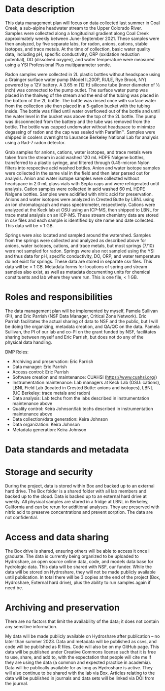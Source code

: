 # Data description
This data management plan will focus on data collected last summer in Coal Creek, a sub-alpine headwater stream to the Upper Colorado River. Samples were collected along a longitudinal gradient along Coal Creek approximately weekly between June-September 2021. These samples were then analyzed, by five separate labs, for radon, anions, cations, stable isotopes, and trace metals. At the time of collection, basic water quality data, including pH, specific conductivity, ORP (oxidation reduction potential), DO (dissolved oxygen), and water temperature were measured using a YSI Professional Plus multiparameter sonde. 

Radon samples were collected in 2L plastic bottles without headspace using a Grainger surface water pump (Model IL200P, RULE, Rye Brook, NY) powered by a 12V battery. A 3.65 m (12 ft) silicone tube (inner diameter of ½ inch) was connected to the pump outlet. The surface water pump was placed in the thalweg of the stream and the end of the tubing was placed in the bottom of the 2L bottle. The bottle was rinsed once with surface water from the collection site then placed in a 5-gallon bucket with the tubing inside. The bottle was filled until water overflowed out of the bottle and until the water level in the bucket was above the top of the 2L bottle. The pump was disconnected from the battery and the tube was removed from the bottle. The bottle was capped underwater without headspace to minimize degassing of radon and the cap was sealed with Parafilm™. Samples were shipped in coolers overnight to Laurance Berkeley National Lab for analysis using a Rad-7 radon detector.

Grab samples for anions, cations, water isotopes, and trace metals were taken from the stream in acid washed 120 mL HDPE Nalgene bottles, transferred to a plastic syringe, and filtered through 0.45-micron Nylon filters into respective acid washed bottles. Anion and water isotope samples were collected in the same vial in the field and then later parsed out for analysis. Anion and water isotope samples were collected without headspace in 2.0 mL glass vials with Septa caps and were refrigerated until analysis. Cation samples were collected in acid washed 60 mL HDPE Nalgene bottles. Samples were acidified with nitric acid for preservation. Anions and water isotopes were analyzed in Crested Butte by LBNL using an ion chromatograph and mass spectrometer, respectively. Cations were analyzed at the Keck lab at OSU using an ICP-MS, then shipped to LBNL for trace metal analysis on an ICP-MS. These stream chemistry data are stored in csv files and each sample is identified by site name and date collected. This data will be < 1 GB.

Springs were also located and sampled around the watershed. Samples from the springs were collected and analyzed as described above for anions, water isotopes, cations, and trace metals, but most springs (7/10) were not sampled for radon. Springs were also not sampled using the YSI and thus data for pH, specific conductivity, DO, ORP, and water temperature do not exist for springs. These data are stored in separate csv files. This data will be < 1 GB.
Metadata forms for locations of spring and stream samples also exist, as well as metadata documenting units for chemical constituents and lab where they were run. This is one file, < 1 GB.

# Roles and responsibilities
The data management plan will be implemented by myself, Pamela Sullivan (PI), and Eric Parrish (NSF Data Manager, Critical Zone Network). Eric Parrish facilitates the actual sharing of data to NSF and the public, but I will be doing the organizing, metadata creation, and QA/QC on the data. Pamela Sullivan, the PI of our lab and co-PI on the grant funded by NSF, facilitates sharing between myself and Eric Parrish, but does not do any of the physical data handling.

DMP Roles:
- Archiving and preservation: Eric Parrish 
- Data manager: Eric Parrish
- Access control: Eric Parrish
- Software creation and maintenance: CUAHSI (https://www.cuahsi.org/)
- Instrumentation maintenance: Lab managers at Keck Lab (OSU: cations), LBNL Field Lab (located in Crested Butte: anions and isotopes), LBNL (UC Berkeley: trace metals and radon)
- Data analysis: Lab techs from the labs described in instrumentation maintenance above
- Quality control: Keira Johnson/lab techs described in instrumentation maintenance above
- Data collection/data generation: Keira Johnson
- Data organization: Keira Johnson
- Metadata generation: Keira Johnson

# Data standards and metadata


# Storage and security
During the project, data is stored within Box and backed up to an external hard drive. The Box folder is a shared folder with all lab members and backed up to the cloud. Data is backed up to an external hard drive at  weekly. All physical samples are stored in a fridge at LBNL in Berkeley, California and can be rerun for additional analyses. They are preserved with nitric acid to preserve concentrations and prevent sorption. The data are not confidential.

# Access and data sharing
The Box drive is shared, ensuring others will be able to access it once I graduate. The data is currently being organized to be uploaded to Hydroshare, an open source online data, code, and models data base for hydrologic data. This data will be shared with NSF, our funder. While the data will be stored on Hydroshare, they will not be made publicly available until publication. In total there will be 3 copies at the end of the project (Box, Hydroshare, External hard drive), plus the ability to run samples again if need be.

# Archiving and preservation

There are no factors that limit the availability of the data; it does not contain any sensitive information.

My data will be made publicly available on Hydroshare after publication –  no later than summer 2023. Data and metadata will be published as csvs, and code will be published as R files. Code will also be on my GitHub page. This data will be published under Creative Commons license such that it is free to use, share, and add to, with the expectation that people will cite me if they are using the data (a common and expected practice in academia). Data will be publically available for as long as Hydroshare is active. They will also continue to be shared with the lab via Box. Articles relating to the data will be published in journals and data sets will be linked via DOI from the journal.
